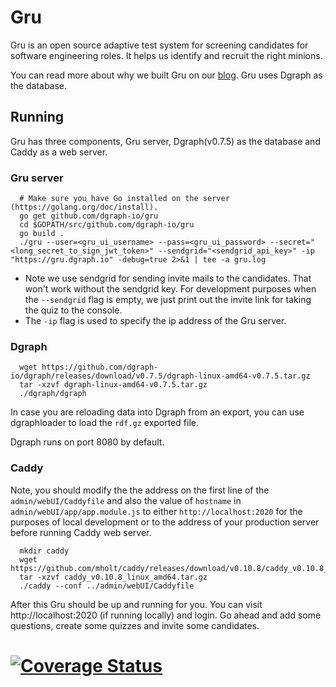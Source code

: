 # Gru

Gru is an open source adaptive test system for screening candidates for software engineering roles. It helps us identify and recruit the right minions.

You can read more about why we built Gru on our [blog](https://open.dgraph.io/post/gru/). Gru uses Dgraph as the database.

## Running

Gru has three components, Gru server, Dgraph(v0.7.5) as the database and Caddy as a web server.

### Gru server

```
  # Make sure you have Go installed on the server (https://golang.org/doc/install).
  go get github.com/dgraph-io/gru
  cd $GOPATH/src/github.com/dgraph-io/gru
  go build .
  ./gru --user=<gru_ui_username> --pass=<gru_ui_password> --secret="<long_secret_to_sign_jwt_token>" --sendgrid="<sendgrid_api_key>" -ip "https://gru.dgraph.io" -debug=true 2>&1 | tee -a gru.log
```

* Note we use sendgrid for sending invite mails to the candidates. That won't work without the sendgrid
key. For development purposes when the `--sendgrid` flag is empty, we just print out the invite link for taking
the quiz to the console.
* The `-ip` flag is used to specify the ip address of the Gru server.


### Dgraph

```
  wget https://github.com/dgraph-io/dgraph/releases/download/v0.7.5/dgraph-linux-amd64-v0.7.5.tar.gz
  tar -xzvf dgraph-linux-amd64-v0.7.5.tar.gz
  ./dgraph/dgraph
```
In case you are reloading data into Dgraph from an export, you can use dgraphloader to load the `rdf.gz` exported file.

Dgraph runs on port 8080 by default.

### Caddy

Note, you should modify the the address on the first line of the `admin/webUI/Caddyfile` and also the
value of `hostname` in `admin/webUI/app/app.module.js` to either `http://localhost:2020` for the purposes
of local development or to the address of your production server before running Caddy web server.

```
  mkdir caddy
  wget https://github.com/mholt/caddy/releases/download/v0.10.8/caddy_v0.10.8_linux_amd64.tar.gz
  tar -xzvf caddy_v0.10.8_linux_amd64.tar.gz
  ./caddy --conf ../admin/webUI/Caddyfile
```

After this Gru should be up and running for you. You can visit http://localhost:2020 (if running
locally) and login. Go ahead and add some questions, create some quizzes and invite some candidates.

# [![Coverage Status](https://coveralls.io/repos/github/dgraph-io/gru/badge.svg?branch=develop)](https://coveralls.io/github/dgraph-io/gru?branch=develop)
